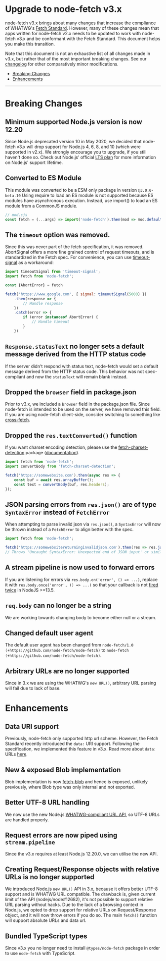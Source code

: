 # Upgrade to node-fetch v3.x

node-fetch v3.x brings about many changes that increase the compliance of
WHATWG's [Fetch Standard][whatwg-fetch]. However, many of these changes mean
that apps written for node-fetch v2.x needs to be updated to work with
node-fetch v3.x and be conformant with the Fetch Standard. This document helps
you make this transition.

Note that this document is not an exhaustive list of all changes made in v3.x,
but rather that of the most important breaking changes. See our [changelog] for
other comparatively minor modifications.

- [Breaking Changes](#breaking)
- [Enhancements](#enhancements)

---

<a id="breaking"></a>

# Breaking Changes

## Minimum supported Node.js version is now 12.20

Since Node.js deprecated version 10 in May 2020, we decided that node-fetch v3.x will drop support for Node.js 4, 6, 8, and 10 (which were supported in v2.x). We strongly encourage you to upgrade, if you still haven't done so. Check out Node.js' official [LTS plan] for more information on Node.js' support lifetime.

## Converted to ES Module

This module was converted to be a ESM only package in version `@3.0.0-beta.10`
Using require to load an ES module is not supported because ES modules have asynchronous execution. Instead, use import() to load an ES module from a CommonJS module.

```js
// mod.cjs
const fetch = (...args) => import('node-fetch').then(mod => mod.default(...args));
```

## The `timeout` option was removed.

Since this was never part of the fetch specification, it was removed. AbortSignal offers a more fine grained control of request timeouts, and is standardized in the Fetch spec. For convenience, you can use [timeout-signal](https://github.com/Richienb/timeout-signal) as a workaround:

```js
import timeoutSignal from 'timeout-signal';
import fetch from 'node-fetch';

const {AbortError} = fetch

fetch('https://www.google.com', { signal: timeoutSignal(5000) })
    .then(response => {
        // Handle response
    })
    .catch(error => {
        if (error instanceof AbortError) {
            // Handle timeout
        }
    })
```

## `Response.statusText` no longer sets a default message derived from the HTTP status code

If the server didn't respond with status text, node-fetch would set a default message derived from the HTTP status code. This behavior was not spec-compliant and now the `statusText` will remain blank instead.

## Dropped the `browser` field in package.json

Prior to v3.x, we included a `browser` field in the package.json file. Since node-fetch is intended to be used on the server, we have removed this field. If you are using node-fetch client-side, consider switching to something like [cross-fetch].

## Dropped the `res.textConverted()` function

If you want charset encoding detection, please use the [fetch-charset-detection] package ([documentation][fetch-charset-detection-docs]).

```js
import fetch from 'node-fetch';
import convertBody from 'fetch-charset-detection';

fetch('https://somewebsite.com').then(async res => {
    const buf = await res.arrayBuffer();
    const text = convertBody(buf, res.headers);
});
```

## JSON parsing errors from `res.json()` are of type `SyntaxError` instead of `FetchError`

When attempting to parse invalid json via `res.json()`, a `SyntaxError` will now be thrown instead of a `FetchError` to align better with the spec.

```js
import fetch from 'node-fetch';

fetch('https://somewebsitereturninginvalidjson.com').then(res => res.json())
// Throws 'Uncaught SyntaxError: Unexpected end of JSON input' or similar.
```

## A stream pipeline is now used to forward errors

If you are listening for errors via `res.body.on('error', () => ...)`, replace it with `res.body.once('error', () => ...)` so that your callback is not [fired twice](https://github.com/node-fetch/node-fetch/issues/668#issuecomment-569386115) in NodeJS >=13.5.

## `req.body` can no longer be a string

We are working towards changing body to become either null or a stream.

## Changed default user agent

The default user agent has been changed from `node-fetch/1.0 (+https://github.com/node-fetch/node-fetch)` to `node-fetch (+https://github.com/node-fetch/node-fetch)`.

## Arbitrary URLs are no longer supported

Since in 3.x we are using the WHATWG's `new URL()`, arbitrary URL parsing will fail due to lack of base.

# Enhancements

## Data URI support

Previously, node-fetch only supported http url scheme. However, the Fetch Standard recently introduced the `data:` URI support. Following the specification, we implemented this feature in v3.x. Read more about `data:` URLs [here][data-url].

## New & exposed Blob implementation

Blob implementation is now [fetch-blob] and hence is exposed, unlikely previously, where Blob type was only internal and not exported.

## Better UTF-8 URL handling

We now use the new Node.js [WHATWG-compliant URL API][whatwg-nodejs-url], so UTF-8 URLs are handled properly.

## Request errors are now piped using `stream.pipeline`

Since the v3.x requires at least Node.js 12.20.0, we can utilise the new API.

## Creating Request/Response objects with relative URLs is no longer supported

We introduced Node.js `new URL()` API in 3.x, because it offers better UTF-8 support and is WHATWG URL compatible. The drawback is, given current limit of the API (nodejs/node#12682), it's not possible to support relative URL parsing without hacks.
Due to the lack of a browsing context in Node.js, we opted to drop support for relative URLs on Request/Response object, and it will now throw errors if you do so.
The main `fetch()` function will support absolute URLs and data url.

## Bundled TypeScript types

Since v3.x you no longer need to install `@types/node-fetch` package in order to use `node-fetch` with TypeScript.

[whatwg-fetch]: https://fetch.spec.whatwg.org/
[data-url]: https://fetch.spec.whatwg.org/#data-url-processor
[LTS plan]: https://github.com/nodejs/LTS#lts-plan
[cross-fetch]: https://github.com/lquixada/cross-fetch
[fetch-charset-detection]: https://github.com/Richienb/fetch-charset-detection
[fetch-charset-detection-docs]: https://richienb.github.io/fetch-charset-detection/globals.html#convertbody
[fetch-blob]: https://github.com/node-fetch/fetch-blob#readme
[whatwg-nodejs-url]: https://nodejs.org/api/url.html#url_the_whatwg_url_api
[changelog]: CHANGELOG.md
